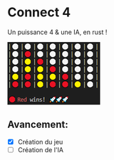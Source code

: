 # Connect 4 
Un puissance 4 & une IA, en rust !

![Connect4](static/readme.png)


## Avancement: 
- [X] Création du jeu
- [ ] Création de l'IA